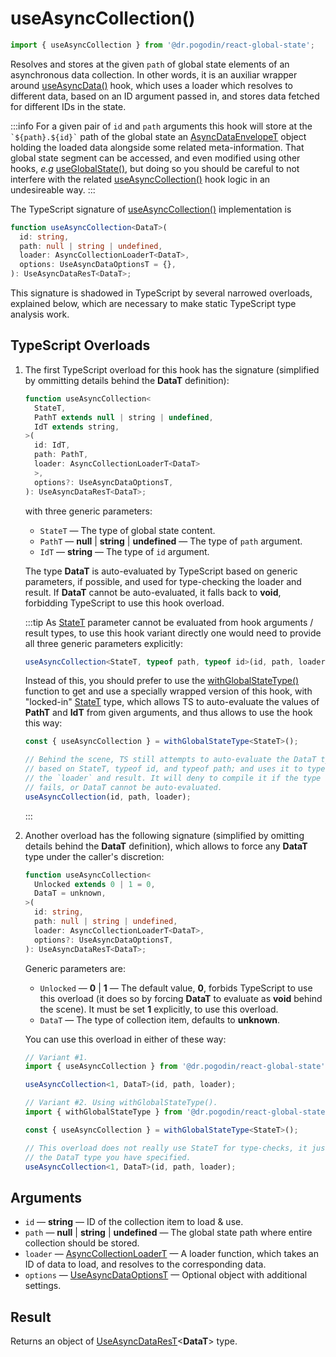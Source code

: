 # useAsyncCollection()
```jsx
import { useAsyncCollection } from '@dr.pogodin/react-global-state';
```
Resolves and stores at the given `path` of global state elements of
an asynchronous data collection. In other words, it is an auxiliar wrapper
around [useAsyncData()] hook, which uses a loader which resolves to different
data, based on an ID argument passed in, and stores data fetched for different
IDs in the state.

:::info
For a given pair of `id` and `path` arguments this hook will store at
the `` `${path}.${id}` `` path of the global state an [AsyncDataEnvelopeT] object
holding the loaded data alongside some related meta-information. That global
state segment can be accessed, and even modified using other hooks,
_e.g_ [useGlobalState()], but doing so you should be careful to not interfere
with the related [useAsyncCollection()] hook logic in an undesireable way.
:::

The TypeScript signature of [useAsyncCollection()] implementation is
```ts
function useAsyncCollection<DataT>(
  id: string,
  path: null | string | undefined,
  loader: AsyncCollectionLoaderT<DataT>,
  options: UseAsyncDataOptionsT = {},
): UseAsyncDataResT<DataT>;
```
This signature is shadowed in TypeScript by several narrowed overloads,
explained below, which are necessary to make static TypeScript type analysis
work.

## TypeScript Overloads
[StateT]: #state-type
1.  The first TypeScript overload for this hook has the signature (simplified
    by ommitting details behind the **DataT** definition):
    ```ts
    function useAsyncCollection<
      StateT,
      PathT extends null | string | undefined,
      IdT extends string,
    >(
      id: IdT,
      path: PathT,
      loader: AsyncCollectionLoaderT<DataT>
      >,
      options?: UseAsyncDataOptionsT,
    ): UseAsyncDataResT<DataT>;
    ```
    with three generic parameters:
      - `StateT` <a id="state-type" /> &mdash; The type of global state content.
      - `PathT` &mdash; **null** | **string** | **undefined** &mdash;
        The type of `path` argument.
      - `IdT` &mdash; **string** &mdash; The type of `id` argument.

    The type **DataT** is auto-evaluated by TypeScript based on generic
    parameters, if possible, and used for type-checking the loader and result.
    If **DataT** cannot be auto-evaluated, it falls back to **void**, forbidding
    TypeScript to use this hook overload.

    :::tip
    As [StateT] parameter cannot be evaluated from hook arguments / result types,
    to use this hook variant directly one would need to provide all three generic
    parameters explicitly:
    ```ts
    useAsyncCollection<StateT, typeof path, typeof id>(id, path, loader);
    ```
    Instead of this, you should prefer to use the [withGlobalStateType()]
    function to get and use a specially wrapped version of this hook, with
    "locked-in" [StateT] type, which allows TS to auto-evaluate the values of
    **PathT** and **IdT** from given arguments, and thus allows to use the hook
    this way:
    ```ts
    const { useAsyncCollection } = withGlobalStateType<StateT>();

    // Behind the scene, TS still attempts to auto-evaluate the DataT type
    // based on StateT, typeof id, and typeof path; and uses it to type check
    // the `loader` and result. It will deny to compile it if the type check
    // fails, or DataT cannot be auto-evaluated.
    useAsyncCollection(id, path, loader);
    ```
    :::

2.  Another overload has the following signature (simplified by omitting
    details behind the **DataT** definition), which allows to force any **DataT**
    type under the caller's discretion:
    ```ts
    function useAsyncCollection<
      Unlocked extends 0 | 1 = 0,
      DataT = unknown,
    >(
      id: string,
      path: null | string | undefined,
      loader: AsyncCollectionLoaderT<DataT>,
      options?: UseAsyncDataOptionsT,
    ): UseAsyncDataResT<DataT>;
    ```
    Generic parameters are:
    - `Unlocked` &mdash; **0** | **1** &mdash; The default value, **0**, forbids
      TypeScript to use this overload (it does so by forcing **DataT** to evaluate
      as **void** behind the scene). It must be set **1** explicitly, to use this
      overload.
    - `DataT` &mdash; The type of collection item, defaults to **unknown**.

    You can use this overload in either of these way:
    ```ts
    // Variant #1.
    import { useAsyncCollection } from '@dr.pogodin/react-global-state';

    useAsyncCollection<1, DataT>(id, path, loader);

    // Variant #2. Using withGlobalStateType().
    import { withGlobalStateType } from '@dr.pogodin/react-global-state';

    const { useAsyncCollection } = withGlobalStateType<StateT>();

    // This overload does not really use StateT for type-checks, it just assumes
    // the DataT type you have specified.
    useAsyncCollection<1, DataT>(id, path, loader);
    ```

## Arguments
- `id` &mdash; **string** &mdash; ID of the collection item to load & use.
- `path` &mdash; **null** | **string** | **undefined** &mdash; The global state path
  where entire collection should be stored.
- `loader` &mdash; [AsyncCollectionLoaderT] &mdash; A loader function, which takes an
  ID of data to load, and resolves to the corresponding data.
- `options` &mdash; [UseAsyncDataOptionsT] &mdash; Optional object with additional settings.

## Result
Returns an object of [UseAsyncDataResT]&lt;**DataT**&gt; type.

[AsyncCollectionLoaderT]: /docs/api/types/async-collection-loader
[AsyncDataEnvelopeT]: /docs/api/types/async-data-envelope
[UseAsyncDataOptionsT]: /docs/api/types/use-async-data-options
[useAsyncCollection()]: /docs/api/hooks/useasynccollection
[useAsyncData()]: /docs/api/hooks/useasyncdata
[UseAsyncDataResT]: /docs/api/types/use-async-data-res
[useGlobalState()]: /docs/api/hooks/useglobalstate
[withGlobalStateType()]: /docs/api/functions/with-global-state-type
